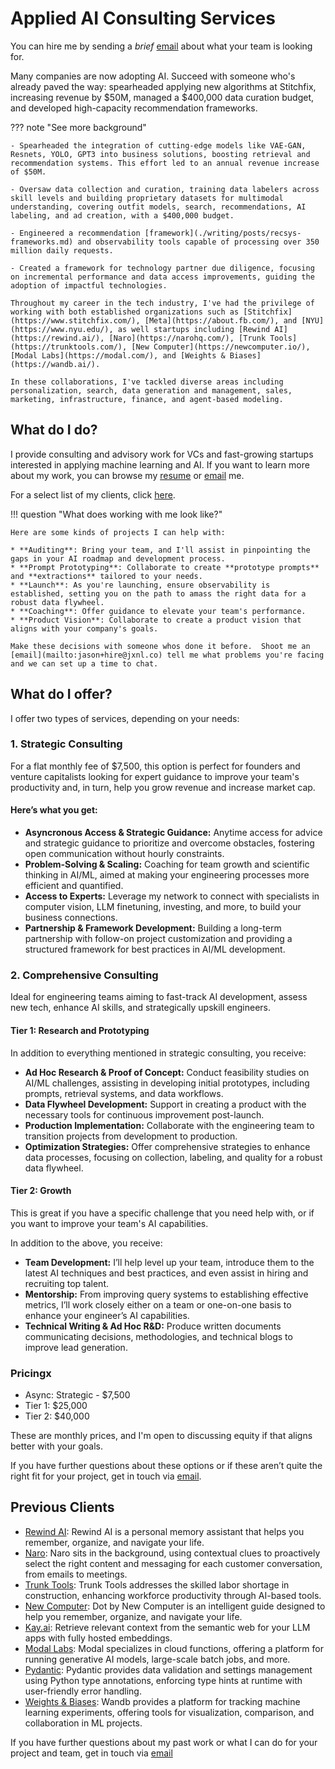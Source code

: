 # Applied AI Consulting Services

You can hire me by sending a _brief_ [email](mailto:jason+hire@jxnl.co) about what your team is looking for.

Many companies are now adopting AI. Succeed with someone who's already paved the way: spearheaded applying new algorithms at Stitchfix, increasing revenue by $50M, managed a $400,000 data curation budget, and developed high-capacity recommendation frameworks.

??? note "See more background"

    - Spearheaded the integration of cutting-edge models like VAE-GAN, Resnets, YOLO, GPT3 into business solutions, boosting retrieval and recommendation systems. This effort led to an annual revenue increase of $50M.

    - Oversaw data collection and curation, training data labelers across skill levels and building proprietary datasets for multimodal understanding, covering outfit models, search, recommendations, AI labeling, and ad creation, with a $400,000 budget.

    - Engineered a recommendation [framework](./writing/posts/recsys-frameworks.md) and observability tools capable of processing over 350 million daily requests.

    - Created a framework for technology partner due diligence, focusing on incremental performance and data access improvements, guiding the adoption of impactful technologies.

    Throughout my career in the tech industry, I've had the privilege of working with both established organizations such as [Stitchfix](https://www.stitchfix.com/), [Meta](https://about.fb.com/), and [NYU](https://www.nyu.edu/), as well startups including [Rewind AI](https://rewind.ai/), [Naro](https://narohq.com/), [Trunk Tools](https://trunktools.com/), [New Computer](https://newcomputer.io/), [Modal Labs](https://modal.com/), and [Weights & Biases](https://wandb.ai/).

    In these collaborations, I've tackled diverse areas including personalization, search, data generation and management, sales, marketing, infrastructure, finance, and agent-based modeling.

## What do I do?

I provide consulting and advisory work for VCs and fast-growing startups interested in applying machine learning and AI. If you want to learn more about my work, you can browse my [resume](https://jxnl.co/) or [email](mailto:jason+hire@jxnl.co) me.

For a select list of my clients, click [here](#previous-clients). 

!!! question "What does working with me look like?"

    Here are some kinds of projects I can help with:

    * **Auditing**: Bring your team, and I'll assist in pinpointing the gaps in your AI roadmap and development process.
    * **Prompt Prototyping**: Collaborate to create **prototype prompts** and **extractions** tailored to your needs.
    * **Launch**: As you're launching, ensure observability is established, setting you on the path to amass the right data for a robust data flywheel.
    * **Coaching**: Offer guidance to elevate your team's performance.
    * **Product Vision**: Collaborate to create a product vision that aligns with your company's goals.

    Make these decisions with someone whos done it before.  Shoot me an [email](mailto:jason+hire@jxnl.co) tell me what problems you're facing and we can set up a time to chat.


## What do I offer?

I offer two types of services, depending on your needs:

### 1. Strategic Consulting 

For a flat monthly fee of $7,500, this option is perfect for founders and venture capitalists looking for expert guidance to improve your team's productivity and, in turn, help you grow revenue and increase market cap.

#### Here’s what you get:

- **Asyncronous Access & Strategic Guidance:** Anytime access for advice and strategic guidance to prioritize and overcome obstacles, fostering open communication without hourly constraints.
- **Problem-Solving & Scaling:** Coaching for team growth and scientific thinking in AI/ML, aimed at making your engineering processes more efficient and quantified.
- **Access to Experts:** Leverage my network to connect with specialists in computer vision, LLM finetuning, investing, and more, to build your business connections.
- **Partnership & Framework Development:** Building a long-term partnership with follow-on project customization and providing a structured framework for best practices in AI/ML development.

### 2. Comprehensive Consulting

Ideal for engineering teams aiming to fast-track AI development, assess new tech, enhance AI skills, and strategically upskill engineers.

#### Tier 1: Research and Prototyping

In addition to everything mentioned in strategic consulting, you receive:

- **Ad Hoc Research & Proof of Concept:** Conduct feasibility studies on AI/ML challenges, assisting in developing initial prototypes, including prompts, retrieval systems, and data workflows.
- **Data Flywheel Development:** Support in creating a product with the necessary tools for continuous improvement post-launch.
- **Production Implementation:** Collaborate with the engineering team to transition projects from development to production.
- **Optimization Strategies:** Offer comprehensive strategies to enhance data processes, focusing on collection, labeling, and quality for a robust data flywheel.

#### Tier 2: Growth

This is great if you have a specific challenge that you need help with, or if you want to improve your team's AI capabilities.

In addition to the above, you receive:

- **Team Development:** I’ll help level up your team, introduce them to the latest AI techniques and best practices, and even assist in hiring and recruiting top talent.
- **Mentorship:** From improving query systems to establishing effective metrics, I’ll work closely either on a team or one-on-one basis to enhance your engineer’s AI capabilities.
- **Technical Writing & Ad Hoc R&D:** Produce written documents communicating decisions, methodologies, and technical blogs to improve lead generation.

### Pricingx

- Async: Strategic - $7,500
- Tier 1: $25,000
- Tier 2: $40,000

These are monthly prices, and I'm open to discussing equity if that aligns better with your goals.

If you have further questions about these options or if these aren’t quite the right fit for your project, get in touch via [email](mailto:jason+hire@jxnl.co). 
## Previous Clients

- [Rewind AI](http://rewind.ai/): Rewind AI is a personal memory assistant that helps you remember, organize, and navigate your life.
- [Naro](http://narohq.com/): Naro sits in the background, using contextual clues to proactively select the right content and messaging for each customer conversation, from emails to meetings.
- [Trunk Tools](https://trunktools.com/): Trunk Tools addresses the skilled labor shortage in construction, enhancing workforce productivity through AI-based tools.
- [New Computer](http://new.computer/): Dot by New Computer is an intelligent guide designed to help you remember, organize, and navigate your life.
- [Kay.ai](http://kay.ai/): Retrieve relevant context from the semantic web for your LLM apps with fully hosted embeddings.
- [Modal Labs](https://modal.com/): Modal specializes in cloud functions, offering a platform for running generative AI models, large-scale batch jobs, and more.
- [Pydantic](http://pydantic.dev/): Pydantic provides data validation and settings management using Python type annotations, enforcing type hints at runtime with user-friendly error handling.
- [Weights & Biases](https://wandb.ai/): Wandb provides a platform for tracking machine learning experiments, offering tools for visualization, comparison, and collaboration in ML projects.

If you have further questions about my past work or what I can do for your project and team, get in touch via [email](mailto:jason+hire@jxnl.co)
